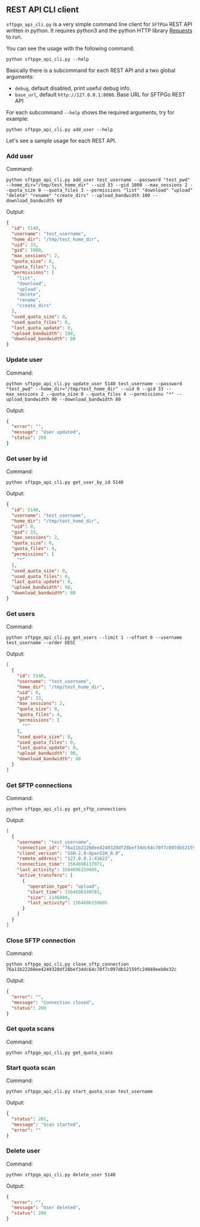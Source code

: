 ## REST API CLI client

`sftpgo_api_cli.py` is a very simple command line client for `SFTPGo` REST API written in python. It requires python3 and the python HTTP library [Requests](https://2.python-requests.org/en/master/ "Requests") to run.

You can see the usage with the following command:

```
python sftpgo_api_cli.py --help
```

Basically there is a subcommand for each REST API and a two global arguments:

 - `debug`, default disabled, print useful debug info.
 - `base_url`, default `http://127.0.0.1:8080`. Base URL for SFTPGo REST API 

For each subcommand `--help` shows the required arguments, try for example:

```python sftpgo_api_cli.py add_user --help```

Let's see a sample usage for each REST API.

### Add user

Command:

```
python sftpgo_api_cli.py add_user test_username --password "test_pwd" --home_dir="/tmp/test_home_dir" --uid 33 --gid 1000 --max_sessions 2 --quota_size 0 --quota_files 3 --permissions "list" "download" "upload" "delete" "rename" "create_dirs" --upload_bandwidth 100 --download_bandwidth 60
```

Output:

```json
{
  "id": 5140,
  "username": "test_username",
  "home_dir": "/tmp/test_home_dir",
  "uid": 33,
  "gid": 1000,
  "max_sessions": 2,
  "quota_size": 0,
  "quota_files": 3,
  "permissions": [
    "list",
    "download",
    "upload",
    "delete",
    "rename",
    "create_dirs"
  ],
  "used_quota_size": 0,
  "used_quota_files": 0,
  "last_quota_update": 0,
  "upload_bandwidth": 100,
  "download_bandwidth": 60
}
```

### Update user

Command:

```
python sftpgo_api_cli.py update_user 5140 test_username --password "test_pwd" --home_dir="/tmp/test_home_dir" --uid 0 --gid 33 --max_sessions 2 --quota_size 0 --quota_files 4 --permissions "*" --upload_bandwidth 90 --download_bandwidth 80
```

Output:

```json
{
  "error": "",
  "message": "User updated",
  "status": 200
}
```

### Get user by id

Command:

```
python sftpgo_api_cli.py get_user_by_id 5140
```

Output:

```json
{
  "id": 5140,
  "username": "test_username",
  "home_dir": "/tmp/test_home_dir",
  "uid": 0,
  "gid": 33,
  "max_sessions": 2,
  "quota_size": 0,
  "quota_files": 4,
  "permissions": [
    "*"
  ],
  "used_quota_size": 0,
  "used_quota_files": 0,
  "last_quota_update": 0,
  "upload_bandwidth": 90,
  "download_bandwidth": 80
}
```

### Get users

Command:

```
python sftpgo_api_cli.py get_users --limit 1 --offset 0 --username test_username --order DESC
```

Output:

```json
[
  {
    "id": 5140,
    "username": "test_username",
    "home_dir": "/tmp/test_home_dir",
    "uid": 0,
    "gid": 33,
    "max_sessions": 2,
    "quota_size": 0,
    "quota_files": 4,
    "permissions": [
      "*"
    ],
    "used_quota_size": 0,
    "used_quota_files": 0,
    "last_quota_update": 0,
    "upload_bandwidth": 90,
    "download_bandwidth": 80
  }
]
```

### Get SFTP connections

Command:

```
python sftpgo_api_cli.py get_sftp_connections
```

Output:

```json
[
  {
    "username": "test_username",
    "connection_id": "76a11b22260ee4249328df28bef34dc64c70f7c097db52159fc24049eeb0e32c",
    "client_version": "SSH-2.0-OpenSSH_8.0",
    "remote_address": "127.0.0.1:41622",
    "connection_time": 1564696137971,
    "last_activity": 1564696159605,
    "active_transfers": [
      {
        "operation_type": "upload",
        "start_time": 1564696149783,
        "size": 1146880,
        "last_activity": 1564696159605
      }
    ]
  }
]
```

### Close SFTP connection

Command:

```
python sftpgo_api_cli.py close_sftp_connection 76a11b22260ee4249328df28bef34dc64c70f7c097db52159fc24049eeb0e32c
```

Output:

```json
{
  "error": "",
  "message": "Connection closed",
  "status": 200
}
```

### Get quota scans

Command:

```
python sftpgo_api_cli.py get_quota_scans
```

### Start quota scan

Command:

```
python sftpgo_api_cli.py start_quota_scan test_username
```

Output:

```json
{
  "status": 201, 
  "message": "Scan started", 
  "error": ""
}
```

### Delete user

Command:

```
python sftpgo_api_cli.py delete_user 5140
```

Output:

```json
{
  "error": "",
  "message": "User deleted",
  "status": 200
}
```